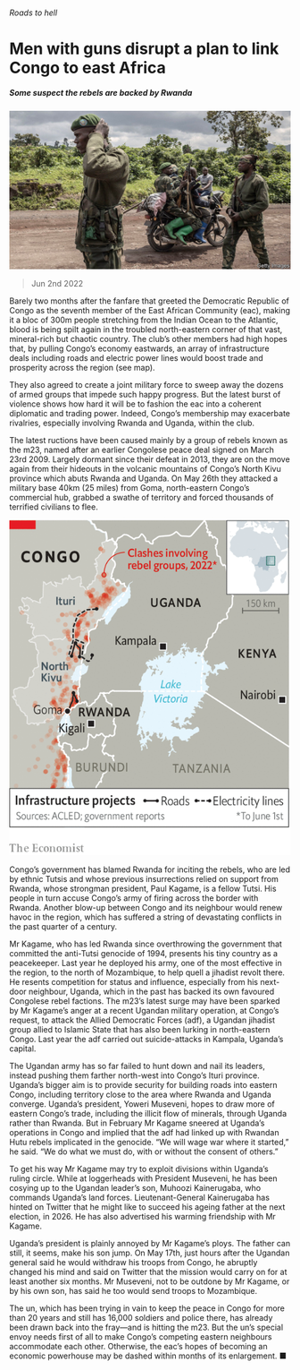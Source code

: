 ###### Roads to hell

# Men with guns disrupt a plan to link Congo to east Africa 

##### Some suspect the rebels are backed by Rwanda 

![image](images/20220604_MAP502.jpg) 

> Jun 2nd 2022 

Barely two months after the fanfare that greeted the Democratic Republic of Congo as the seventh member of the East African Community (eac), making it a bloc of 300m people stretching from the Indian Ocean to the Atlantic, blood is being spilt again in the troubled north-eastern corner of that vast, mineral-rich but chaotic country. The club’s other members had high hopes that, by pulling Congo’s economy eastwards, an array of infrastructure deals including roads and electric power lines would boost trade and prosperity across the region (see map).

They also agreed to create a joint military force to sweep away the dozens of armed groups that impede such happy progress. But the latest burst of violence shows how hard it will be to fashion the eac into a coherent diplomatic and trading power. Indeed, Congo’s membership may exacerbate rivalries, especially involving Rwanda and Uganda, within the club. 

The latest ructions have been caused mainly by a group of rebels known as the m23, named after an earlier Congolese peace deal signed on March 23rd 2009. Largely dormant since their defeat in 2013, they are on the move again from their hideouts in the volcanic mountains of Congo’s North Kivu province which abuts Rwanda and Uganda. On May 26th they attacked a military base 40km (25 miles) from Goma, north-eastern Congo’s commercial hub, grabbed a swathe of territory and forced thousands of terrified civilians to flee.

![image](images/20220604_MAM915.png) 


Congo’s government has blamed Rwanda for inciting the rebels, who are led by ethnic Tutsis and whose previous insurrections relied on support from Rwanda, whose strongman president, Paul Kagame, is a fellow Tutsi. His people in turn accuse Congo’s army of firing across the border with Rwanda. Another blow-up between Congo and its neighbour would renew havoc in the region, which has suffered a string of devastating conflicts in the past quarter of a century.

Mr Kagame, who has led Rwanda since overthrowing the government that committed the anti-Tutsi genocide of 1994, presents his tiny country as a peacekeeper. Last year he deployed his army, one of the most effective in the region, to the north of Mozambique, to help quell a jihadist revolt there. He resents competition for status and influence, especially from his next-door neighbour, Uganda, which in the past has backed its own favoured Congolese rebel factions. The m23’s latest surge may have been sparked by Mr Kagame’s anger at a recent Ugandan military operation, at Congo’s request, to attack the Allied Democratic Forces (adf), a Ugandan jihadist group allied to Islamic State that has also been lurking in north-eastern Congo. Last year the adf carried out suicide-attacks in Kampala, Uganda’s capital. 

The Ugandan army has so far failed to hunt down and nail its leaders, instead pushing them farther north-west into Congo’s Ituri province. Uganda’s bigger aim is to provide security for building roads into eastern Congo, including territory close to the area where Rwanda and Uganda converge. Uganda’s president, Yoweri Museveni, hopes to draw more of eastern Congo’s trade, including the illicit flow of minerals, through Uganda rather than Rwanda. But in February Mr Kagame sneered at Uganda’s operations in Congo and implied that the adf had linked up with Rwandan Hutu rebels implicated in the genocide. “We will wage war where it started,” he said. “We do what we must do, with or without the consent of others.” 

To get his way Mr Kagame may try to exploit divisions within Uganda’s ruling circle. While at loggerheads with President Museveni, he has been cosying up to the Ugandan leader’s son, Muhoozi Kainerugaba, who commands Uganda’s land forces. Lieutenant-General Kainerugaba has hinted on Twitter that he might like to succeed his ageing father at the next election, in 2026. He has also advertised his warming friendship with Mr Kagame. 

Uganda’s president is plainly annoyed by Mr Kagame’s ploys. The father can still, it seems, make his son jump. On May 17th, just hours after the Ugandan general said he would withdraw his troops from Congo, he abruptly changed his mind and said on Twitter that the mission would carry on for at least another six months. Mr Museveni, not to be outdone by Mr Kagame, or by his own son, has said he too would send troops to Mozambique. 

The un, which has been trying in vain to keep the peace in Congo for more than 20 years and still has 16,000 soldiers and police there, has already been drawn back into the fray—and is hitting the m23. But the un’s special envoy needs first of all to make Congo’s competing eastern neighbours accommodate each other. Otherwise, the eac’s hopes of becoming an economic powerhouse may be dashed within months of its enlargement. ■

